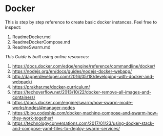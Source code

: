 # Docker

This is step by step reference to create basic docker instances.
Feel free to inspect:

1. ReadmeDocker.md
2. ReadmeDockerCompose.md
3. ReadmeSwarm.md


*This Guide is built using online resources:*
1. https://docs.docker.com/edge/engine/reference/commandline/docker/
2. https://nodejs.org/en/docs/guides/nodejs-docker-webapp/
3. http://dapperdeveloper.com/2016/05/18/developing-with-docker-and-webpack/
4. https://prakhar.me/docker-curriculum/
5. https://techoverflow.net/2013/10/22/docker-remove-all-images-and-containers/
6. https://docs.docker.com/engine/swarm/how-swarm-mode-works/nodes/#manager-nodes
7. https://blog.codeship.com/docker-machine-compose-and-swarm-how-they-work-together/
8. https://technologyconversations.com/2017/01/23/using-docker-stack-and-compose-yaml-files-to-deploy-swarm-services/
